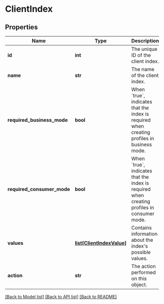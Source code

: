 # ClientIndex

## Properties
Name | Type | Description | Notes
------------ | ------------- | ------------- | -------------
**id** | **int** | The unique ID of the client index. | [optional] 
**name** | **str** | The name of the client index. | [optional] 
**required_business_mode** | **bool** | When &#x60;true&#x60;, indicates that the index is required when creating profiles in business mode. | [optional] 
**required_consumer_mode** | **bool** | When &#x60;true&#x60;, indicates that the index is required when creating profiles in consumer mode. | [optional] 
**values** | [**list[ClientIndexValue]**](ClientIndexValue.md) | Contains information about the index&#39;s possible values. | [optional] 
**action** | **str** | The action performed on this object. | [optional] 

[[Back to Model list]](../README.md#documentation-for-models) [[Back to API list]](../README.md#documentation-for-api-endpoints) [[Back to README]](../README.md)


